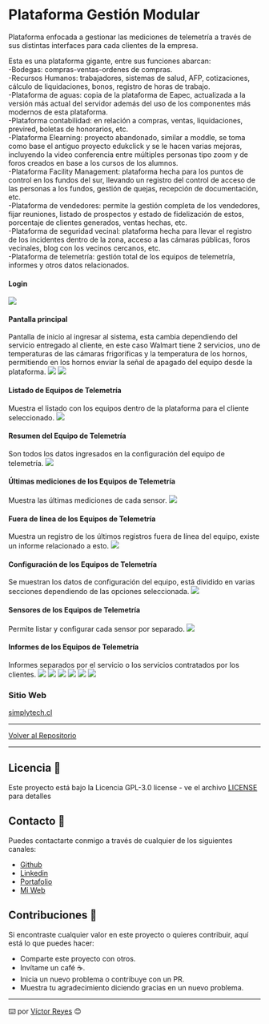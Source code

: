 # Plataforma Gestión Modular
Plataforma enfocada a gestionar las mediciones de telemetría a través de sus distintas interfaces para cada clientes de la empresa.

Esta es una plataforma gigante, entre sus funciones abarcan:<br/>
-Bodegas: compras-ventas-ordenes de compras.<br/>
-Recursos Humanos: trabajadores, sistemas de salud, AFP, cotizaciones, cálculo de liquidaciones, bonos, registro de horas de trabajo.<br/>
-Plataforma de aguas: copia de la plataforma de Eapec, actualizada a la versión más actual del servidor además del uso de los componentes más modernos de esta plataforma.<br/>
-Plataforma contabilidad: en relación a compras, ventas, liquidaciones, previred, boletas de honorarios, etc.<br/>
-Plataforma Elearning: proyecto abandonado, similar a moddle, se toma como base el antiguo proyecto edukclick y se le hacen varias mejoras, incluyendo la video conferencia entre múltiples personas tipo zoom y de foros creados en base a los cursos de los alumnos.<br/>
-Plataforma Facility Management: plataforma hecha para los puntos de control en los fundos del sur, llevando un registro del control de acceso de las personas a los fundos, gestión de quejas, recepción de documentación, etc.<br/>
-Plataforma de vendedores: permite la gestión completa de los vendedores, fijar reuniones, listado de prospectos y estado de fidelización de estos, porcentaje de clientes generados, ventas hechas, etc.<br/>
-Plataforma de seguridad vecinal: plataforma hecha para llevar el registro de los incidentes dentro de la zona, acceso a las cámaras públicas, foros vecinales, blog con los vecinos cercanos, etc.<br/>
-Plataforma de telemetría: gestión total de los equipos de telemetría, informes y otros datos relacionados.

#### Login
<img src='https://raw.githubusercontent.com/tenshi98/Trabajo_Imagenes/main/Plataforma%20Gesti%C3%B3n%20Modular/src/img_1.jpg' />

#### Pantalla principal
Pantalla de inicio al ingresar al sistema, esta cambia dependiendo del servicio entregado al cliente, en este caso Walmart tiene 2 servicios, uno de temperaturas de las cámaras frigoríficas y la temperatura de los hornos, permitiendo en los hornos enviar la señal de apagado del equipo desde la plataforma.
<img src='https://raw.githubusercontent.com/tenshi98/Trabajo_Imagenes/main/Plataforma%20Gesti%C3%B3n%20Modular/src/img_2.jpg' />
<img src='https://raw.githubusercontent.com/tenshi98/Trabajo_Imagenes/main/Plataforma%20Gesti%C3%B3n%20Modular/src/img_3.jpg' />

#### Listado de Equipos de Telemetría
Muestra el listado con los equipos dentro de la plataforma para el cliente seleccionado.
<img src='https://raw.githubusercontent.com/tenshi98/Trabajo_Imagenes/main/Plataforma%20Gesti%C3%B3n%20Modular/src/img_4.jpg' />

#### Resumen del Equipo de Telemetría
Son todos los datos ingresados en la configuración del equipo de telemetría.
<img src='https://raw.githubusercontent.com/tenshi98/Trabajo_Imagenes/main/Plataforma%20Gesti%C3%B3n%20Modular/src/img_5.jpg' />

#### Últimas mediciones de los Equipos de Telemetría
Muestra las últimas mediciones de cada sensor.
<img src='https://raw.githubusercontent.com/tenshi98/Trabajo_Imagenes/main/Plataforma%20Gesti%C3%B3n%20Modular/src/img_6.jpg' />

#### Fuera de línea de los Equipos de Telemetría
Muestra un registro de los últimos registros fuera de línea del equipo, existe un informe relacionado a esto.
<img src='https://raw.githubusercontent.com/tenshi98/Trabajo_Imagenes/main/Plataforma%20Gesti%C3%B3n%20Modular/src/img_7.jpg' />

#### Configuración de los Equipos de Telemetría
Se muestran los datos de configuración del equipo, está dividido en varias secciones dependiendo de las opciones seleccionada.
<img src='https://raw.githubusercontent.com/tenshi98/Trabajo_Imagenes/main/Plataforma%20Gesti%C3%B3n%20Modular/src/img_8.jpg' />

#### Sensores de los Equipos de Telemetría
Permite listar y configurar cada sensor por separado.
<img src='https://raw.githubusercontent.com/tenshi98/Trabajo_Imagenes/main/Plataforma%20Gesti%C3%B3n%20Modular/src/img_9.jpg' />

#### Informes de los Equipos de Telemetría
Informes separados por el servicio o los servicios contratados por los clientes.
<img src='https://raw.githubusercontent.com/tenshi98/Trabajo_Imagenes/main/Plataforma%20Gesti%C3%B3n%20Modular/src/img_10.jpg' />
<img src='https://raw.githubusercontent.com/tenshi98/Trabajo_Imagenes/main/Plataforma%20Gesti%C3%B3n%20Modular/src/img_11.jpg' />
<img src='https://raw.githubusercontent.com/tenshi98/Trabajo_Imagenes/main/Plataforma%20Gesti%C3%B3n%20Modular/src/img_12.jpg' />
<img src='https://raw.githubusercontent.com/tenshi98/Trabajo_Imagenes/main/Plataforma%20Gesti%C3%B3n%20Modular/src/img_13.jpg' />
<img src='https://raw.githubusercontent.com/tenshi98/Trabajo_Imagenes/main/Plataforma%20Gesti%C3%B3n%20Modular/src/img_14.jpg' />
<img src='https://raw.githubusercontent.com/tenshi98/Trabajo_Imagenes/main/Plataforma%20Gesti%C3%B3n%20Modular/src/img_15.jpg' />

### Sitio Web
[simplytech.cl](https://www.simplytech.cl/)

---

[Volver al Repositorio](https://github.com/tenshi98/Trabajo_Imagenes/)

---

## Licencia 📄
Este proyecto está bajo la Licencia GPL-3.0 license - ve el archivo [LICENSE](LICENSE) para detalles

## Contacto 📖
Puedes contactarte conmigo a través de cualquier de los siguientes canales:
- [Github](https://github.com/tenshi98)
- [Linkedin](https://www.linkedin.com/in/victor-reyes-galvez/)
- [Portafolio](https://tenshi98.github.io/portafolio/)
- [Mi Web](https://web.digitalcreations.cl/)

## Contribuciones 🎁
Si encontraste cualquier valor en este proyecto o quieres contribuir, aquí está lo que puedes hacer:

- Comparte este proyecto con otros.
- Invítame un café ☕.
- Inicia un nuevo problema o contribuye con un PR.
- Muestra tu agradecimiento diciendo gracias en un nuevo problema.

---

⌨️ por [Víctor Reyes](https://github.com/tenshi98) 😊